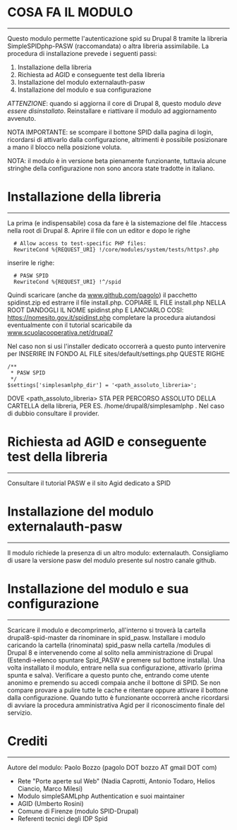 # COSA FA IL MODULO
-------------------
Questo modulo permette l'autenticazione spid su Drupal 8 tramite la libreria
SimpleSPIDphp-PASW (raccomandata) o altra libreria assimilabile. 
La procedura di installazione prevede i seguenti passi:
1) Installazione della libreria
2) Richiesta ad AGID e conseguente test della libreria
3) Installazione del modulo externalauth-pasw
4) Installazione del modulo e sua configurazione

*ATTENZIONE*: quando si aggiorna il core di Drupal 8, questo modulo
*deve essere disinstallato*. Reinstallare e riattivare il modulo
ad aggiornamento avvenuto.

NOTA IMPORTANTE: se scompare il bottone SPID dalla pagina di login,
ricordarsi di attivarlo dalla configurazione, altrimenti è possibile
posizionare a mano il blocco nella posizione voluta.

NOTA: il modulo è in versione beta pienamente funzionante, tuttavia
alcune stringhe della configurazione non sono ancora state tradotte
in italiano.

# Installazione della libreria
------------------------------
La prima (e indispensabile) cosa da fare è la sistemazione del file .htaccess nella
root di Drupal 8. Aprire il file con un editor e dopo le righe
```
  # Allow access to test-specific PHP files:
  RewriteCond %{REQUEST_URI} !/core/modules/system/tests/https?.php
```
inserire le righe:
```
  # PASW SPID
  RewriteCond %{REQUEST_URI} !^/spid
```
Quindi scaricare (anche da www.github.com/pagolo) il pacchetto spidinst.zip
ed estrarre il file install.php. COPIARE IL FILE install.php NELLA ROOT DANDOGLI
IL NOME spidinst.php E LANCIARLO COSI:
https://nomesito.gov.it/spidinst.php
completare la procedura aiutandosi eventualmente con il tutorial scaricabile  da
www.scuolacooperativa.net/drupal7

Nel caso non si usi l'installer dedicato occorrerà a questo punto intervenire
per INSERIRE IN FONDO AL FILE sites/default/settings.php QUESTE RIGHE
```
/**
 * PASW SPID
 */
$settings['simplesamlphp_dir'] = '<path_assoluto_libreria>';
```
DOVE <path_assoluto_libreria> STA PER PERCORSO ASSOLUTO DELLA
CARTELLA della libreria, PER ES. /home/drupal8/simplesamlphp . Nel
caso di dubbio consultare il provider.

# Richiesta ad AGID e conseguente test della libreria
-----------------------------------------------------
Consultare il tutorial PASW e il sito Agid dedicato a SPID

# Installazione del modulo externalauth-pasw
--------------------------------------------
Il modulo richiede la presenza di un altro modulo: externalauth.
Consigliamo di usare la versione pasw del modulo presente sul
nostro canale github.

# Installazione del modulo e sua configurazione
-----------------------------------------------
Scaricare il modulo e decomprimerlo, all'interno si troverà la cartella
drupal8-spid-master da rinominare in spid_pasw.
Installare i modulo caricando la cartella (rinominata) spid_pasw
nella cartella /modules di Drupal 8 e intervenendo come al solito nella
amministrazione di Drupal (Estendi->elenco spuntare Spid_PASW e premere
sul bottone installa). Una volta installato il modulo, entrare nella sua
configurazione, attivarlo (prima spunta e salva). Verificare a questo
punto che, entrando come utente anonimo e premendo su accedi compaia
anche il bottone di SPID. Se non compare provare a pulire tutte le cache
e ritentare oppure attivare il bottone dalla configurazione.
Quando tutto è funzionante occorrerà anche ricordarsi di avviare la
procedura amministrativa Agid per il riconoscimento finale del servizio.

# Crediti
----------
Autore del modulo: Paolo Bozzo (pagolo DOT bozzo AT gmail DOT com)
- Rete "Porte aperte sul Web" (Nadia Caprotti, Antonio Todaro, Helios
  Ciancio, Marco Milesi)
- Modulo simpleSAMLphp Authentication e suoi maintainer
- AGID (Umberto Rosini)
- Comune di Firenze (modulo SPID-Drupal)
- Referenti tecnici degli IDP Spid
